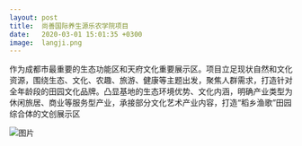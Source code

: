 ```yaml
---
layout: post
title:  尚善国际养生源乐农学院项目
date:   2020-03-01 15:01:35 +0300
image:  langji.png
---
```


作为成都市最重要的生态功能区和天府文化重要展示区。项目立足现状自然和文化资源，围绕生态、文化、农趣、旅游、健康等主题出发，聚焦人群需求，打造针对全年龄段的田园文化品牌。凸显基地的生态环境优势、文化内涵，明确产业类型为休闲旅居、商业等服务型产业，承接部分文化艺术产业内容，打造“稻乡渔歌”田园综合体的文创展示区

![图片](/images/langji/z.jpg)
